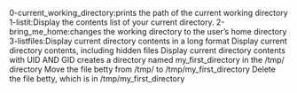 0-current_working_directory:prints the path of the current working directory
1-listit:Display the contents list of your current directory.
2-bring_me_home:changes the working directory to the user’s home directory
3-listfiles:Display current directory contents in a long format
Display current directory contents, including hidden files
Display current directory contents with UID AND GID
creates a directory named my_first_directory in the /tmp/ directory
Move the file betty from /tmp/ to /tmp/my_first_directory
Delete the file betty, which is in /tmp/my_first_directory
